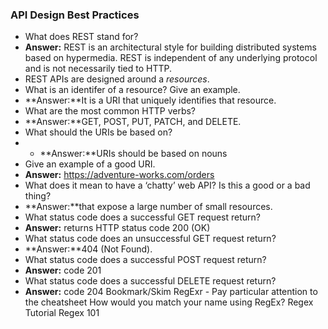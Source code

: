 ### API Design Best Practices
- What does REST stand for?
- **Answer:**  REST is an architectural style for building distributed systems based on hypermedia. REST is independent of any underlying protocol and is not necessarily tied to HTTP. 
- REST APIs are designed around a *resources*.
- What is an identifer of a resource? Give an example.
- **Answer:**It is a URI that uniquely identifies that resource.
- What are the most common HTTP verbs?
- **Answer:**GET, POST, PUT, PATCH, and DELETE.
- What should the URIs be based on?
- - **Answer:**URIs should be based on nouns
-  Give an example of a good URI.
- **Answer:** https://adventure-works.com/orders
- What does it mean to have a ‘chatty’ web API? Is this a good or a bad thing?
- **Answer:**that expose a large number of small resources.
- What status code does a successful GET request return?
- **Answer:** returns HTTP status code 200 (OK)
- What status code does an unsuccessful GET request return?
- **Answer:**404 (Not Found).
- What status code does a successful POST request return?
- **Answer:** code 201 
- What status code does a successful DELETE request return?
- **Answer:** code 204
Bookmark/Skim
RegExr - Pay particular attention to the cheatsheet
How would you match your name using RegEx?
Regex Tutorial
Regex 101 